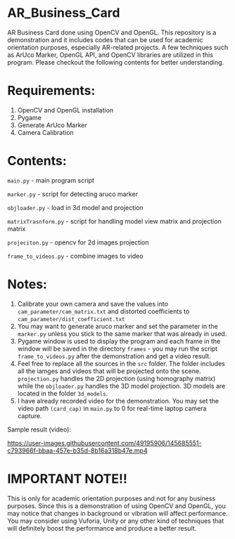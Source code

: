 # AR_Business_Card
AR Business Card done using OpenCV and OpenGL. This repository is a demonstration and it includes codes that can be used for academic orientation purposes, especially AR-related projects. A few techniques such as ArUco Marker, OpenGL API, and OpenCV libraries are utilized in this program. Please checkout the following contents for better understanding.

# Requirements:
1. OpenCV and OpenGL installation
2. Pygame
3. Generate ArUco Marker
4. Camera Calibration

# Contents:
```main.py``` - main program script

```marker.py``` - script for detecting aruco marker

```objloader.py``` - load in 3d model and projection

```matrixTrasnform.py``` - script for handling model view matrix and projection matrix

```projeciton.py``` - opencv for 2d images projection 

```frame_to_videos.py``` - combine images to video

 # Notes:
 1. Calibrate your own camera and save the values into ```cam_parameter/cam_matrix.txt``` and distorted coefficients to ```cam_parameter/dist_coefficient.txt```
 2. You may want to generate aruco marker and set the parameter in the ```marker.py``` unless you stick to the same marker that was already in used.
 3. Pygame window is used to display the program and each frame in the window will be saved in the directory ```frames``` - you may run the script ```frame_to_videos.py``` after the demonstration and get a video result.
 4. Feel free to replace all the sources in the ```src``` folder. The folder includes all the iamges and videos that will be projected onto the scene. ```projection.py``` handles the 2D projection (using homography matrix) while the ```objloader.py``` handles the 3D model projection. 3D models are located in the folder ```3d_models```.
 5. I have already recorded video for the demonstration. You may set the video path ```(card_cap)``` in ```main.py``` to 0 for real-time laptop camera capture.

Sample result (video):




https://user-images.githubusercontent.com/49195906/145685551-c793966f-bbaa-457e-b35d-8b16a318b47e.mp4





# IMPORTANT NOTE!!
This is only for academic orientation purposes and not for any business purposes. Since this is a demonstration of using OpenCV and OpenGL, you may notice that changes in background or vibration will affect performance. You may consider using Vuforia, Unity or any other kind of techniques that will definitely boost the performance and produce a better result.
 
